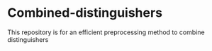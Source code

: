 # Combined-distinguishers
This repository is for an efficient preprocessing method to combine distinguishers
